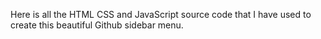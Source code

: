 Here is all the HTML CSS and JavaScript source code that I have used to create this beautiful Github sidebar menu.   
  